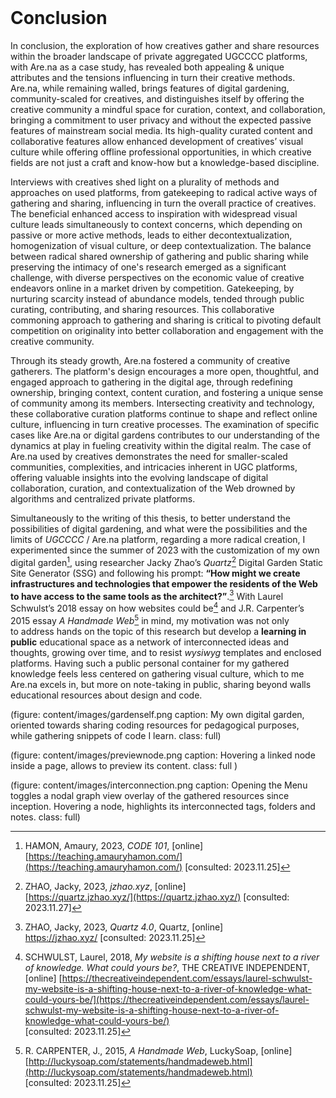 <br class="breakpage">

# Conclusion

In conclusion, the exploration of how creatives gather and share resources within the broader landscape of private aggregated UGCCCC platforms, with <span class="arena">Are.na</span> as a case study, has revealed both appealing & unique attributes and the tensions influencing in turn their creative methods. <span class="arena">Are.na</span>, while remaining walled, brings features of digital gardening, community-scaled for creatives, and distinguishes itself by offering the creative community a mindful space for curation, context, and collaboration, bringing a commitment to user privacy and without the expected passive features of mainstream social media. Its high-quality curated content and collaborative features allow enhanced development of creatives’ visual culture while offering offline professional opportunities, in which creative fields are not just a craft and know-how but a knowledge-based discipline.

Interviews with creatives shed light on a plurality of methods and approaches on used platforms, from gatekeeping to radical active ways of gathering and sharing, influencing in turn the overall practice of creatives. The beneficial enhanced access to inspiration with widespread visual culture leads simultaneously to context concerns, which depending on passive or more active methods, leads to either decontextualization, homogenization of&nbsp;visual culture, or deep contextualization. The balance between radical shared ownership of gathering and public sharing while preserving the intimacy of one's research emerged as a significant challenge, with diverse perspectives on the economic value of creative endeavors online in a market driven by competition. Gatekeeping, by nurturing scarcity instead of abundance models, tended through public curating, contributing, and sharing resources. This collaborative commoning approach to gathering and sharing is critical to pivoting default competition on originality into better collaboration and engagement with the creative community.

Through its steady growth, <span class="arena">Are.na</span> fostered a community of creative gatherers. The platform's design encourages a more open, thoughtful, and engaged approach to gathering in the digital age, through redefining ownership, bringing context, content curation, and fostering a unique sense of community among its members. Intersecting creativity and technology, these collaborative curation platforms continue to shape and reflect online culture, influencing in turn creative processes. The&nbsp;examination of specific cases like <span class="arena">Are.na</span> or digital gardens contributes to our understanding of the dynamics at play in fueling creativity within the digital realm. The case of <span class="arena">Are.na</span> used by creatives demonstrates the need for smaller-scaled communities, complexities, and intricacies inherent in UGC platforms, offering valuable insights into the evolving landscape of digital collaboration, curation, and contextualization of the Web drowned by algorithms and centralized private platforms.

Simultaneously to the writing of this thesis, to better understand the possibilities of digital gardening, and what were the possibilities and the limits of _UGCCCC_ / <span class="arena">Are.na</span> platform, regarding a more radical creation, I experimented since the summer of 2023 with the customization of my own digital garden[^gardenself], using researcher Jacky Zhao’s _Quartz_[^quartz] Digital Garden Static Site Generator (SSG) and following his prompt: **“How might we create infrastructures and technologies that empower the residents of the Web to have access to the same tools as the architect?”**.[^zhaoprompt] With Laurel Schwulst’s 2018 essay on how websites could be[^schwulst] and J.R. Carpenter’s 2015 essay _A Handmade Web_[^carpenter] in mind, my motivation was not only to&nbsp;address hands on the topic of this research but develop a **learning in public** educational space as a network of interconnected ideas and thoughts, growing over time, and to resist _wysiwyg_ templates and enclosed platforms. Having such a&nbsp;public personal container for my gathered knowledge feels less centered on gathering visual culture, which to me <span class="arena">Are.na</span> excels in, but more on note-taking in public, sharing beyond walls educational resources about design and code.

[^gardenself]: HAMON, Amaury, 2023, *CODE 101*, [online] <br>[https://teaching.amauryhamon.com/](https://teaching.amauryhamon.com/) [consulted: 2023.11.25]

[^quartz]: ZHAO, Jacky, 2023, *jzhao.xyz*, [online] <br>[https://quartz.jzhao.xyz/](https://quartz.jzhao.xyz/) [consulted: 2023.11.27]

[^zhaoprompt]: ZHAO, Jacky, 2023, *Quartz 4.0*, Quartz, [online] <br>https://jzhao.xyz/ [consulted: 2023.11.25]

[^schwulst]: SCHWULST, Laurel, 2018, _My website is a shifting house next to a river of knowledge. What could yours be?_, THE CREATIVE INDEPENDENT, [online] [https://thecreativeindependent.com/essays/laurel-schwulst-my-website-is-a-shifting-house-next-to-a-river-of-knowledge-what-could-yours-be/](https://thecreativeindependent.com/essays/laurel-schwulst-my-website-is-a-shifting-house-next-to-a-river-of-knowledge-what-could-yours-be/) <br>[consulted: 2023.11.25]

[^carpenter]: R. CARPENTER, J., 2015, *A Handmade Web*, LuckySoap, [online] [http://luckysoap.com/statements/handmadeweb.html](http://luckysoap.com/statements/handmadeweb.html) <br>[consulted: 2023.11.25]

(figure: content/images/gardenself.png caption: My own digital garden, oriented towards sharing coding resources for pedagogical purposes, while&nbsp;gathering snippets of code I learn. class: full)

(figure: content/images/previewnode.png caption: Hovering a linked node inside a page, allows to preview its content. class: full )

(figure: content/images/interconnection.png caption: Opening the Menu toggles a nodal graph view overlay of the gathered resources since inception. Hovering a node, highlights its interconnected tags, folders and notes. class: full)


